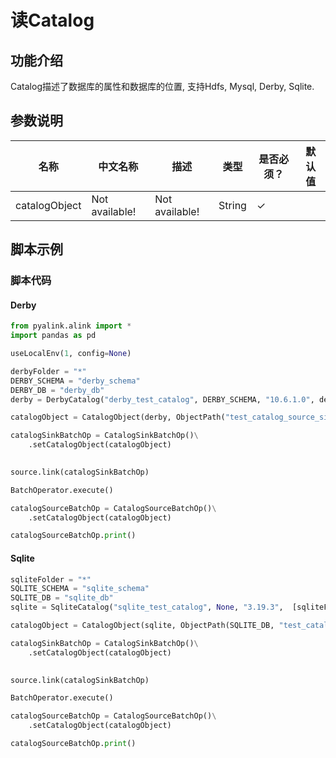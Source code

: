# 读Catalog

## 功能介绍
Catalog描述了数据库的属性和数据库的位置, 支持Hdfs, Mysql, Derby, Sqlite.

## 参数说明

| 名称 | 中文名称 | 描述 | 类型 | 是否必须？ | 默认值 |
| --- | --- | --- | --- | --- | --- |
| catalogObject | Not available! | Not available! | String | ✓ |  |


## 脚本示例

### 脚本代码

#### Derby
```python
from pyalink.alink import *
import pandas as pd

useLocalEnv(1, config=None)

derbyFolder = "*"
DERBY_SCHEMA = "derby_schema"
DERBY_DB = "derby_db"
derby = DerbyCatalog("derby_test_catalog", DERBY_SCHEMA, "10.6.1.0", derbyFolder+'/'+DERBY_DB)

catalogObject = CatalogObject(derby, ObjectPath("test_catalog_source_sink", "test_catalog_source_sink3"))

catalogSinkBatchOp = CatalogSinkBatchOp()\
    .setCatalogObject(catalogObject)
     

source.link(catalogSinkBatchOp)

BatchOperator.execute()

catalogSourceBatchOp = CatalogSourceBatchOp()\
    .setCatalogObject(catalogObject)

catalogSourceBatchOp.print()

```

#### Sqlite

```python
sqliteFolder = "*"
SQLITE_SCHEMA = "sqlite_schema"
SQLITE_DB = "sqlite_db"
sqlite = SqliteCatalog("sqlite_test_catalog", None, "3.19.3",  [sqliteFolder+'/'+SQLITE_DB])

catalogObject = CatalogObject(sqlite, ObjectPath(SQLITE_DB, "test_catalog_source_sink3"))

catalogSinkBatchOp = CatalogSinkBatchOp()\
    .setCatalogObject(catalogObject)
     

source.link(catalogSinkBatchOp)

BatchOperator.execute()

catalogSourceBatchOp = CatalogSourceBatchOp()\
    .setCatalogObject(catalogObject)

catalogSourceBatchOp.print()
```
